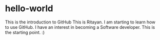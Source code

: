 # hello-world
This is the introduction to GitHub
This is Ritayan. I am starting to learn how to use GitHub. I have an interest in becoming a Software developer. This is the starting point. :)
